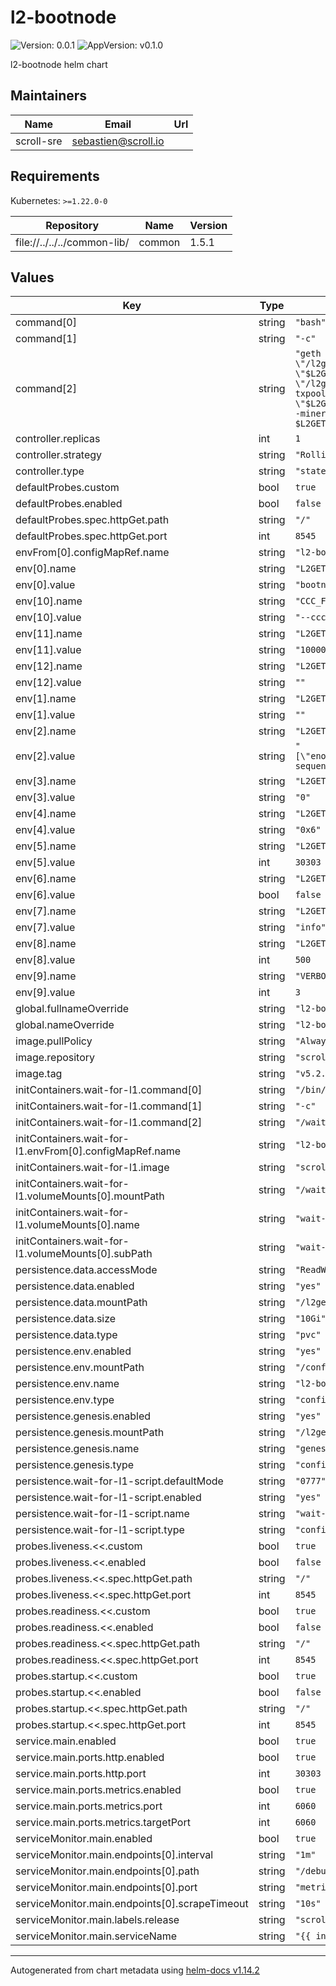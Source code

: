 # l2-bootnode

![Version: 0.0.1](https://img.shields.io/badge/Version-0.0.1-informational?style=flat-square) ![AppVersion: v0.1.0](https://img.shields.io/badge/AppVersion-v0.1.0-informational?style=flat-square)

l2-bootnode helm chart

## Maintainers

| Name | Email | Url |
| ---- | ------ | --- |
| scroll-sre | <sebastien@scroll.io> |  |

## Requirements

Kubernetes: `>=1.22.0-0`

| Repository | Name | Version |
|------------|------|---------|
| file://../../../common-lib/ | common | 1.5.1 |

## Values

| Key | Type | Default | Description |
|-----|------|---------|-------------|
| command[0] | string | `"bash"` |  |
| command[1] | string | `"-c"` |  |
| command[2] | string | `"geth --datadir \"/l2geth/data\" init /l2geth/genesis/genesis.json && echo \"[Node.P2P] StaticNodes = $L2GETH_PEER_LIST\" > \"/l2geth/config.toml\" && geth --datadir \"/l2geth/data\" --port \"$L2GETH_P2P_PORT\" --syncmode full --networkid \"$CHAIN_ID\" --maxpeers \"$L2GETH_MAX_PEERS\" --netrestrict \"$L2GETH_NETRESTRICT\" --nat \"$L2GETH_NAT\" --bootnodes \"\" --gcmode archive --config \"/l2geth/config.toml\" --cache.noprefetch --verbosity 3 --pprof --pprof.addr \"0.0.0.0\" --pprof.port 6060 $CCC_FLAG $METRICS_FLAGS --txpool.globalqueue 4096 --txpool.globalslots 40960 --txpool.pricelimit \"$L2GETH_MIN_GAS_PRICE\" $LOCALS_FLAG --l1.endpoint \"$L2GETH_L1_ENDPOINT\" --l1.confirmations \"$L2GETH_L1_WATCHER_CONFIRMATIONS\" --l1.sync.startblock \"$L2GETH_L1_CONTRACT_DEPLOYMENT_BLOCK\" --miner.gasprice \"$L2GETH_MIN_GAS_PRICE\" --rpc.gascap 0 --gpo.ignoreprice \"$L2GETH_MIN_GAS_PRICE\"   --metrics --metrics.expensive $L2GETH_EXTRA_PARAMS"` |  |
| controller.replicas | int | `1` |  |
| controller.strategy | string | `"RollingUpdate"` |  |
| controller.type | string | `"statefulset"` |  |
| defaultProbes.custom | bool | `true` |  |
| defaultProbes.enabled | bool | `false` |  |
| defaultProbes.spec.httpGet.path | string | `"/"` |  |
| defaultProbes.spec.httpGet.port | int | `8545` |  |
| envFrom[0].configMapRef.name | string | `"l2-bootnode-env"` |  |
| env[0].name | string | `"L2GETH_ROLE"` |  |
| env[0].value | string | `"bootnode"` |  |
| env[10].name | string | `"CCC_FLAG"` |  |
| env[10].value | string | `"--ccc"` |  |
| env[11].name | string | `"L2GETH_MIN_GAS_PRICE"` |  |
| env[11].value | string | `"1000000"` |  |
| env[12].name | string | `"L2GETH_EXTRA_PARAMS"` |  |
| env[12].value | string | `""` |  |
| env[1].name | string | `"L2GETH_NODEKEY"` |  |
| env[1].value | string | `""` |  |
| env[2].name | string | `"L2GETH_PEER_LIST"` |  |
| env[2].value | string | `"[\"enode://848a7d59dd8f60dd1a51160e6bc15c194937855443de9be4b2abd83e11a5c4ac21d61d065448c5c520826fe83f1f29eb5a452daccca27b8113aa897074132507@l2-sequencer:30303\"]"` |  |
| env[3].name | string | `"L2GETH_L1_CONTRACT_DEPLOYMENT_BLOCK"` |  |
| env[3].value | string | `"0"` |  |
| env[4].name | string | `"L2GETH_L1_WATCHER_CONFIRMATIONS"` |  |
| env[4].value | string | `"0x6"` |  |
| env[5].name | string | `"L2GETH_P2P_PORT"` |  |
| env[5].value | int | `30303` |  |
| env[6].name | string | `"L2GETH_ENABLE_CCC"` |  |
| env[6].value | bool | `false` |  |
| env[7].name | string | `"L2GETH_CCC_RUST_LOG_LEVEL"` |  |
| env[7].value | string | `"info"` |  |
| env[8].name | string | `"L2GETH_MAX_PEERS"` |  |
| env[8].value | int | `500` |  |
| env[9].name | string | `"VERBOSITY"` |  |
| env[9].value | int | `3` |  |
| global.fullnameOverride | string | `"l2-bootnode"` |  |
| global.nameOverride | string | `"l2-bootnode"` |  |
| image.pullPolicy | string | `"Always"` |  |
| image.repository | string | `"scrolltech/l2geth"` |  |
| image.tag | string | `"v5.2.1-arm64"` |  |
| initContainers.wait-for-l1.command[0] | string | `"/bin/sh"` |  |
| initContainers.wait-for-l1.command[1] | string | `"-c"` |  |
| initContainers.wait-for-l1.command[2] | string | `"/wait-for-l1.sh $L2GETH_L1_ENDPOINT"` |  |
| initContainers.wait-for-l1.envFrom[0].configMapRef.name | string | `"l2-bootnode-env"` |  |
| initContainers.wait-for-l1.image | string | `"scrolltech/scroll-alpine:v0.0.1"` |  |
| initContainers.wait-for-l1.volumeMounts[0].mountPath | string | `"/wait-for-l1.sh"` |  |
| initContainers.wait-for-l1.volumeMounts[0].name | string | `"wait-for-l1-script"` |  |
| initContainers.wait-for-l1.volumeMounts[0].subPath | string | `"wait-for-l1.sh"` |  |
| persistence.data.accessMode | string | `"ReadWriteOnce"` |  |
| persistence.data.enabled | string | `"yes"` |  |
| persistence.data.mountPath | string | `"/l2geth/data"` |  |
| persistence.data.size | string | `"10Gi"` |  |
| persistence.data.type | string | `"pvc"` |  |
| persistence.env.enabled | string | `"yes"` |  |
| persistence.env.mountPath | string | `"/config/"` |  |
| persistence.env.name | string | `"l2-bootnode-env"` |  |
| persistence.env.type | string | `"configMap"` |  |
| persistence.genesis.enabled | string | `"yes"` |  |
| persistence.genesis.mountPath | string | `"/l2geth/genesis/"` |  |
| persistence.genesis.name | string | `"genesis-config"` |  |
| persistence.genesis.type | string | `"configMap"` |  |
| persistence.wait-for-l1-script.defaultMode | string | `"0777"` |  |
| persistence.wait-for-l1-script.enabled | string | `"yes"` |  |
| persistence.wait-for-l1-script.name | string | `"wait-for-l1-script"` |  |
| persistence.wait-for-l1-script.type | string | `"configMap"` |  |
| probes.liveness.<<.custom | bool | `true` |  |
| probes.liveness.<<.enabled | bool | `false` |  |
| probes.liveness.<<.spec.httpGet.path | string | `"/"` |  |
| probes.liveness.<<.spec.httpGet.port | int | `8545` |  |
| probes.readiness.<<.custom | bool | `true` |  |
| probes.readiness.<<.enabled | bool | `false` |  |
| probes.readiness.<<.spec.httpGet.path | string | `"/"` |  |
| probes.readiness.<<.spec.httpGet.port | int | `8545` |  |
| probes.startup.<<.custom | bool | `true` |  |
| probes.startup.<<.enabled | bool | `false` |  |
| probes.startup.<<.spec.httpGet.path | string | `"/"` |  |
| probes.startup.<<.spec.httpGet.port | int | `8545` |  |
| service.main.enabled | bool | `true` |  |
| service.main.ports.http.enabled | bool | `true` |  |
| service.main.ports.http.port | int | `30303` |  |
| service.main.ports.metrics.enabled | bool | `true` |  |
| service.main.ports.metrics.port | int | `6060` |  |
| service.main.ports.metrics.targetPort | int | `6060` |  |
| serviceMonitor.main.enabled | bool | `true` |  |
| serviceMonitor.main.endpoints[0].interval | string | `"1m"` |  |
| serviceMonitor.main.endpoints[0].path | string | `"/debug/metrics/prometheus"` |  |
| serviceMonitor.main.endpoints[0].port | string | `"metrics"` |  |
| serviceMonitor.main.endpoints[0].scrapeTimeout | string | `"10s"` |  |
| serviceMonitor.main.labels.release | string | `"scroll-stack"` |  |
| serviceMonitor.main.serviceName | string | `"{{ include \"scroll.common.lib.chart.names.fullname\" $ }}"` |  |

----------------------------------------------
Autogenerated from chart metadata using [helm-docs v1.14.2](https://github.com/norwoodj/helm-docs/releases/v1.14.2)
